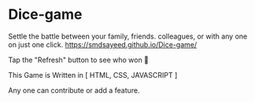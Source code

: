 # Dice-game
Settle the battle between your family, friends. colleagues, or with any one on just one click.
https://smdsayeed.github.io/Dice-game/

Tap the "Refresh" button to see who won 🥳

This Game is Written in [ HTML, CSS, JAVASCRIPT ]

Any one can contribute or add a feature.
